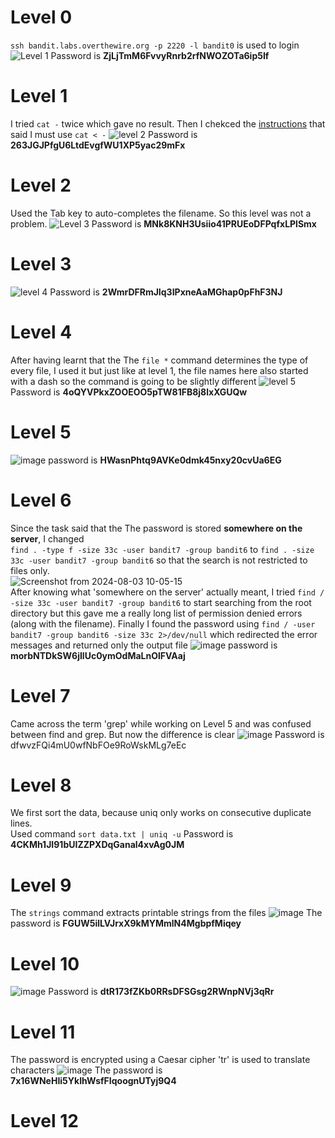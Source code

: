 # Level 0
`ssh bandit.labs.overthewire.org -p 2220 -l bandit0` is used to login
![Level 1](https://github.com/user-attachments/assets/e038ae36-a7b2-4014-9a54-871ece28e532)
Password is **ZjLjTmM6FvvyRnrb2rfNWOZOTa6ip5If**

# Level 1
I tried `cat -` twice which gave no result. Then I chekced the [instructions](https://overthewire.org/wargames/bandit/bandit2.html) that said I must use `cat < -`
![level 2](https://github.com/user-attachments/assets/c54f7b7c-f1ce-41af-bccb-d4b7e86de37e)
Password is **263JGJPfgU6LtdEvgfWU1XP5yac29mFx**

# Level 2
Used the Tab key to auto-completes the filename. So this level was not a problem.
![Level 3](https://github.com/user-attachments/assets/19bc3b85-9cca-452a-9c47-2926f690c527)
Password is **MNk8KNH3Usiio41PRUEoDFPqfxLPlSmx**

# Level 3
![level 4](https://github.com/user-attachments/assets/417bec61-854d-4aa3-8e6e-5caab5a9621d)
Password is **2WmrDFRmJIq3IPxneAaMGhap0pFhF3NJ**

# Level 4
After having learnt that the The `file *` command determines the type of every file, I used it but just like at level 1, the file names here also started with a dash so the command is going to be slightly different
![level 5](https://github.com/user-attachments/assets/d89bcf5a-28c7-483c-9730-fdd049c93fb1)
Password is **4oQYVPkxZOOEOO5pTW81FB8j8lxXGUQw**

# Level 5
![image](https://github.com/user-attachments/assets/c29c0dbc-04a8-47a5-812c-a3652820061b)
password is **HWasnPhtq9AVKe0dmk45nxy20cvUa6EG**

# Level 6
Since the task said that the The password is stored **somewhere on the server**, I changed  <br>
`find . -type f -size 33c -user bandit7 -group bandit6`  to  `find . -size 33c -user bandit7 -group bandit6` so that the search is not restricted to files only.<br>
![Screenshot from 2024-08-03 10-05-15](https://github.com/user-attachments/assets/23162926-5d28-4bae-91a7-ae40c95b473c) <br>
After knowing what 'somewhere on the server' actually meant, I tried `find / -size 33c -user bandit7 -group bandit6` to start searching from the root directory but this gave me a really long list of permission denied errors (along with the filename). Finally I found the password using `find / -user bandit7 -group bandit6 -size 33c 2>/dev/null` which redirected the error messages and returned only the output file
![image](https://github.com/user-attachments/assets/79f00620-d944-4f78-a47a-62b130c62a13)
password is **morbNTDkSW6jIlUc0ymOdMaLnOlFVAaj**

# Level 7
Came across the term 'grep' while working on Level 5 and was confused between find and grep. But now the difference is clear
![image](https://github.com/user-attachments/assets/d402f7f8-fc06-41d4-8c3b-5a2a4c2605cc)
Password is dfwvzFQi4mU0wfNbFOe9RoWskMLg7eEc

# Level 8
We first sort the data, because uniq only works on consecutive duplicate lines.<br>
Used command `sort data.txt | uniq -u`
Password is **4CKMh1JI91bUIZZPXDqGanal4xvAg0JM**

# Level 9
The `strings` command extracts printable strings from the files
![image](https://github.com/user-attachments/assets/b44a00c0-0eb7-4d82-a75f-46db9e4a160f)
The password is **FGUW5ilLVJrxX9kMYMmlN4MgbpfMiqey**

# Level 10
![image](https://github.com/user-attachments/assets/ceba9191-b80e-44d4-9986-a9542cd278ba)
Password is **dtR173fZKb0RRsDFSGsg2RWnpNVj3qRr**

# Level 11
The password is encrypted using a Caesar cipher
'tr' is used to translate characters
![image](https://github.com/user-attachments/assets/5b8b165d-8cac-4208-afa4-74b526a2618f)
The password is **7x16WNeHIi5YkIhWsfFIqoognUTyj9Q4**

# Level 12





